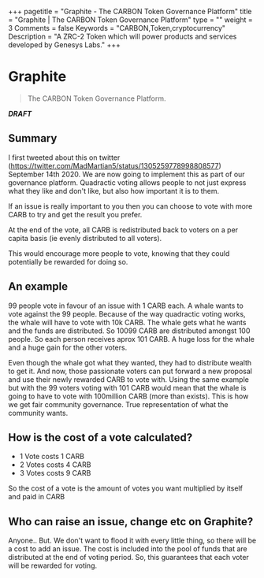 +++
pagetitle = "Graphite - The CARBON Token Governance Platform"
title = "Graphite | The CARBON Token Governance Platform"
type = ""
weight = 3
Comments = false
Keywords = "CARBON,Token,cryptocurrency"
Description = "A ZRC-2 Token which will power products and services developed by Genesys Labs."
+++

# Graphite
> The CARBON Token Governance Platform.

_**DRAFT**_

## Summary
I first tweeted about this on twitter (https://twitter.com/MadMartian5/status/1305259778998808577) September 14th 2020. We are now going to implement this as part of our governance platform. Quadractic voting allows people to not just express what they like and don't like, but also how important it is to them.

If an issue is really important to you then you can choose to vote with more CARB to try and get the result you prefer.

At the end of the vote, all CARB is redistributed back to voters on a per capita basis (ie evenly distributed to all voters).

This would encourage more people to vote, knowing that they could potentially be rewarded for doing so.

## An example
99 people vote in favour of an issue with 1 CARB each. A whale wants to vote against the 99 people. Because of the way quadractic voting works, the whale will have to vote with 10k CARB. The whale gets what he wants and the funds are distributed. So 10099 CARB are distributed amongst 100 people. So each person receives aprox 101 CARB. A huge loss for the whale and a huge gain for the other voters.

Even though the whale got what they wanted, they had to distribute wealth to get it. And now, those passionate voters can put forward a new proposal and use their newly rewarded CARB to vote with. Using the same example but with the 99 voters voting with 101 CARB would mean that the whale is going to have to vote with 100million CARB (more than exists). This is how we get fair community governance. True representation of what the community wants.

## How is the cost of a vote calculated?
- 1 Vote costs 1 CARB
- 2 Votes costs 4 CARB
- 3 Votes costs 9 CARB

So the cost of a vote is the amount of votes you want multiplied by itself and paid in CARB

## Who can raise an issue, change etc on Graphite?
Anyone.. But. We don't want to flood it with every little thing, so there will be a cost to add an issue. The cost is included into the pool of funds that are distributed at the end of voting period. So, this guarantees that each voter will be rewarded for voting.

